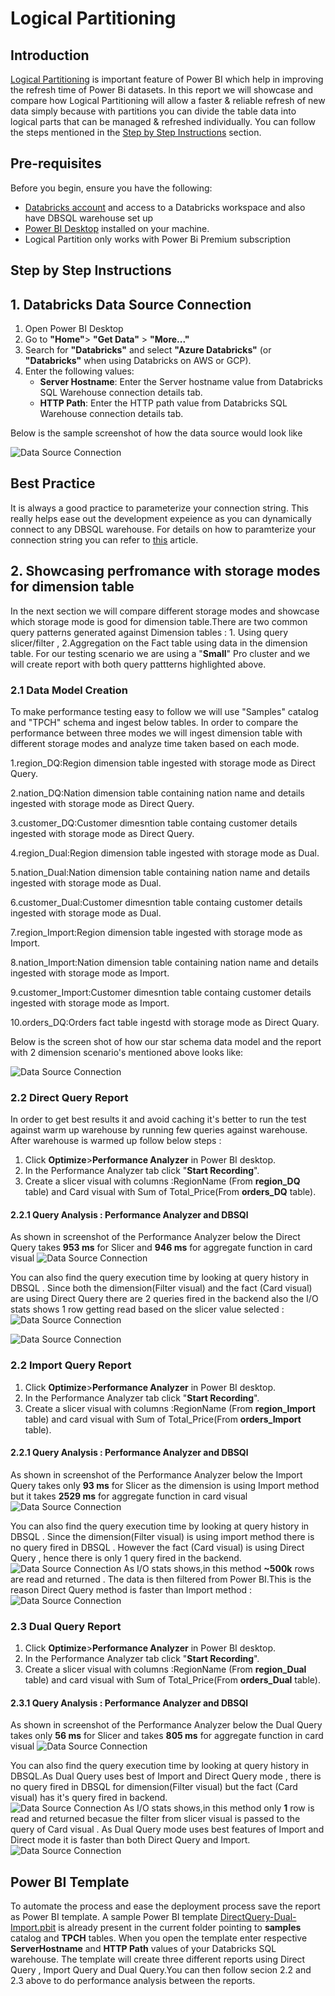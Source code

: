# Logical Partitioning
## Introduction
[Logical Partitioning](https://learn.microsoft.com/en-us/analysis-services/tabular-models/create-and-manage-tabular-model-partitions?view=asallproducts-allversions) is important feature of Power BI which help in improving the refresh time of Power Bi datasets. In this report we will showcase and compare how Logical Partitioning will allow a faster & reliable refresh of new data simply because with partitions you can divide the table data into logical parts that can be managed & refreshed individually. You can follow the steps mentioned in the [Step by Step Instructions](#step-by-step-instructions) section.

## Pre-requisites

Before you begin, ensure you have the following:

- [Databricks account](https://databricks.com/) and access to a Databricks workspace and also have DBSQL warehouse set up 
- [Power BI Desktop](https://powerbi.microsoft.com/desktop/) installed on your machine.
- Logical Partition only works with Power Bi Premium subscription


## Step by Step Instructions

## 1. Databricks Data Source Connection 

1. Open Power BI Desktop
2. Go to **"Home"**> **"Get Data"** > **"More..."**
3. Search for **"Databricks"** and select **"Azure Databricks"** (or **"Databricks"** when using Databricks on AWS or GCP).
4. Enter the following values:
   - **Server Hostname**: Enter the Server hostname value from Databricks SQL Warehouse connection details tab.
   - **HTTP Path**: Enter the HTTP path value  from Databricks SQL Warehouse connection details tab.

Below is the sample screenshot of how the data source would look like

![Data Source Connection](./images/conneciton.png)


## Best Practice 
It is always a good practice to parameterize your connection string. This really helps ease out the development expeience as you can dynamically connect to any DBSQL warehouse. For details on how to paramterize your connection string you can refer to [this](/01.%20Connecting%20Power%20BI%20to%20Databricks%20SQL%20using%20Parameters) article.

## 2. Showcasing perfromance with storage modes for dimension table
In the next section we will compare different storage modes and showcase which storage mode is good for dimension table.There are two common query patterns generated against Dimension tables : 1. Using query slicer/filter  , 2.Aggregation on the Fact table using data in the dimension table.  For our testing scenario we are using a "**Small**" Pro cluster and we will create report with both query pattterns highlighted above. 
### 2.1 Data Model Creation
To make performance testing easy to follow we will use "Samples" catalog and "TPCH" schema and ingest below tables. In order to compare the performance between three modes we will ingest dimension table with different storage modes and analyze time taken based on each mode.

1.region_DQ:Region dimension table ingested with storage mode as Direct Query.

2.nation_DQ:Nation dimension table containing nation name and details ingested with storage mode as Direct Query.

3.customer_DQ:Customer dimesntion table containg customer details ingested with storage mode as Direct Query.

4.region_Dual:Region dimension table ingested with storage mode as Dual. 

5.nation_Dual:Nation dimension table containing nation name and details ingested with storage mode as Dual.

6.customer_Dual:Customer dimesntion table containg customer details ingested with storage mode as Dual.

7.region_Import:Region dimension table ingested with storage mode as Import. 

8.nation_Import:Nation dimension table containing nation name and details ingested with storage mode as Import.

9.customer_Import:Customer dimesntion table containg customer details ingested with storage mode as Import.

10.orders_DQ:Orders fact table ingestd with storage mode as Direct Quary.

Below is the screen shot of how our star schema data model and the report with 2 dimension scenario's mentioned above looks like:

![Data Source Connection](./images/DataModel.png)

### 2.2 Direct Query Report 
In order to get best results it and avoid caching it's better to run the test against warm up warehouse by running few queries against warehouse. After warehouse is warmed up follow below steps :
1. Click **Optimize**>**Performance Analyzer** in Power BI desktop.
2. In the Performance Analyzer tab click "**Start Recording**".
3. Create a slicer visual with columns :RegionName (From **region_DQ** table) and Card visual with  Sum of Total_Price(From **orders_DQ** table).
   
#### 2.2.1 Query Analysis : Performance Analyzer and DBSQl 

As shown in screenshot of the Performance Analyzer below the Direct Query takes **953 ms** for Slicer and **946 ms** for aggregate function in card visual  ![Data Source Connection](./images/DirectQuery/PerformanceAnalyzer.png)

You can also find the query execution time by looking at query history in DBSQL . Since both the dimension(Filter visual) and the fact (Card visual) are using Direct Query there are 2 queries fired in the backend also the I/O stats shows 1 row getting read based on the slicer value selected  : 
![Data Source Connection](./images/DirectQuery/QueryHistory.png)

![Data Source Connection](./images/DirectQuery/QueryStats.png)

### 2.2 Import Query Report 
1. Click **Optimize**>**Performance Analyzer** in Power BI desktop.
2. In the Performance Analyzer tab click "**Start Recording**".
3. Create a slicer visual with columns :RegionName (From **region_Import** table) and card visual with Sum of Total_Price(From **orders_Import** table).
   
#### 2.2.1 Query Analysis : Performance Analyzer and DBSQl 

As shown in screenshot of the Performance Analyzer below the Import Query takes only **93 ms** for Slicer as the dimension is using Import method but it takes  **2529 ms** for aggregate function in card visual  ![Data Source Connection](./images/Import/PerformanceAnalyzer.png)

You can also find the query execution time by looking at query history in DBSQL . Since the dimension(Filter visual) is using import method there is no query fired in DBSQL . However the fact (Card visual) is using Direct Query , hence there is only 1 query fired in the backend.  
![Data Source Connection](./images/Import/QueryHistory.png)
As I/O stats shows,in this method **~500k** rows are read and returned . The data is then filtered from Power BI.This is the reason Direct Query method is faster than Import method  : 
![Data Source Connection](./images/Import/QueryStats.png)

### 2.3 Dual Query Report 
1. Click **Optimize**>**Performance Analyzer** in Power BI desktop.
2. In the Performance Analyzer tab click "**Start Recording**".
3. Create a slicer visual with columns :RegionName (From **region_Dual** table) and card visual with Sum of Total_Price(From **orders_Dual** table).
   
#### 2.3.1 Query Analysis : Performance Analyzer and DBSQl 

As shown in screenshot of the Performance Analyzer below the Dual Query takes only **56 ms** for Slicer and takes  **805 ms** for aggregate function in card visual  ![Data Source Connection](./images/Dual/PerformanceAnalyzer.png)

You can also find the query execution time by looking at query history in DBSQL.As Dual Query uses best of Import and Direct Query mode , there is no query fired in DBSQL for dimension(Filter visual) but the fact (Card visual) has it's query fired in backend.  
![Data Source Connection](./images/Dual/QueryHistory.png)
As I/O stats shows,in this method only **1** row is read and returned becasue the filter from slicer visual is passed to the query of Card visual . As Dual Query mode uses best features of Import and Direct mode it is faster than both Direct Query and Import.  
![Data Source Connection](./images/Dual/QueryStats.png)

## Power BI Template 

To automate the process and ease the deployment process save the report as Power BI template. A sample Power BI template [DirectQuery-Dual-Import.pbit](./DirectQuery-Dual-Import.pbit) is already present in the current folder pointing to  **samples** catalog and **TPCH** tables. When you open the template enter respective **ServerHostname** and **HTTP Path** values of your Databricks SQL warehouse. The template will create three different reports using Direct Query , Import Query and Dual Query.You can then follow secion 2.2 and 2.3 above to do performance analysis between the reports. 
